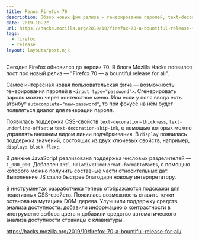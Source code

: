 ```yaml
---
title: Релиз Firefox 70
description: Обзор новых фич релиза — генерирование паролей, text-decoration-thickness, text-underline-offset, text-decoration-skip-ink, поддержка числовых разделителей в JavaScript и другое
date: 2019-10-22
url: https://hacks.mozilla.org/2019/10/firefox-70-a-bountiful-release-for-all/
tags:
  - firefox
  - release
layout: layouts/post.njk
---
```

Сегодня Firefox обновился до версии 70. В блоге Mozilla Hacks появился пост про новый релиз — "Firefox 70 — a bountiful release for all".

Самое интересная новая пользовательская фича — возможность генерирования паролей в `<input type="password">`. Сгенерировать пароль можно через контекстное меню. Или если у поля ввода есть атрибут `autocomplete="new-password"`, то при фокусе на нём будет появляться диалог для генерации пароля.

Появилась поддержка CSS-свойств `text-decoration-thickness`, `text-underline-offset` и `text-decoration-skip-ink`, с помощью которых можно управлять внешним видом линии подчёркивания. В `display` появилась поддержка значений, состоящих из двух ключевых свойств, например, `display: block flex;`.

В движке JavaScript реализована поддержка числовых разделителей — `1_000_000`. Добавлен `Intl.RelativeTimeFormat.formatToParts`, с помощью которого можно получить составные части относительных дат. Выполнение JS стало быстрее благодаря новому интерпретатору.

В инструментах разработчика теперь отображаются подсказки для неактивных CSS-свойств. Появилась возможность ставить точки останова на мутациях DOM-дерева. Улучшили поддержку средств анализа доступности: добавили информацию о контрастности в инструменте выбора цвета и добавили средство автоматического анализа доступности страницы с клавиатуры.

https://hacks.mozilla.org/2019/10/firefox-70-a-bountiful-release-for-all/
